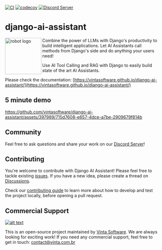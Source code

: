 [![CI](https://github.com/vintasoftware/django-ai-assistant/actions/workflows/ci.yml/badge.svg)](https://github.com/vintasoftware/django-ai-assistant/actions/workflows/ci.yml)
[![codecov](https://codecov.io/gh/vintasoftware/django-ai-assistant/branch/main/graph/badge.svg)](https://codecov.io/gh/vintasoftware/django-ai-assistant)
[![Discord Server](https://img.shields.io/discord/1260577482122203206)](https://discord.gg/mqdubnPb)

# django-ai-assistant

<img align="left" src="https://raw.githubusercontent.com/vintasoftware/django-ai-assistant/main/docs/images/favicon.svg" height="120" alt="robot logo">

Combine the power of LLMs with Django's productivity to build intelligent applications.
Let AI Assistants call methods from Django's side and do anything your users need!

Use AI Tool Calling and RAG with Django to easily build state of the art AI Assistants.

Please check the documentation: [https://vintasoftware.github.io/django-ai-assistant/](https://vintasoftware.github.io/django-ai-assistant/)

## 5 minute demo

https://github.com/vintasoftware/django-ai-assistant/assets/397989/715d7608-e657-4dce-a7be-2909679f814b

## Community

Feel free to ask questions and share your work on our [Discord Server](https://discord.gg/fQfH9PkJM6)!

## Contributing

You're welcome to contribute with Django AI Assistant! Please feel free to tackle existing [issues](https://github.com/vintasoftware/django-ai-assistant/issues). If you have a new idea, please create a thread on [Discussions](https://github.com/vintasoftware/django-ai-assistant/discussions). 

Check our [contributing guide](CONTRIBUTING.md) to learn more about how to develop and test the project locally, before opening a pull request.

## Commercial Support

[![alt text](https://avatars2.githubusercontent.com/u/5529080?s=80&v=4 "Vinta Logo")](https://www.vintasoftware.com/)

This is an open-source project maintained by [Vinta Software](https://www.vinta.com.br/). We are always looking for exciting work! If you need any commercial support, feel free to get in touch: contact@vinta.com.br
